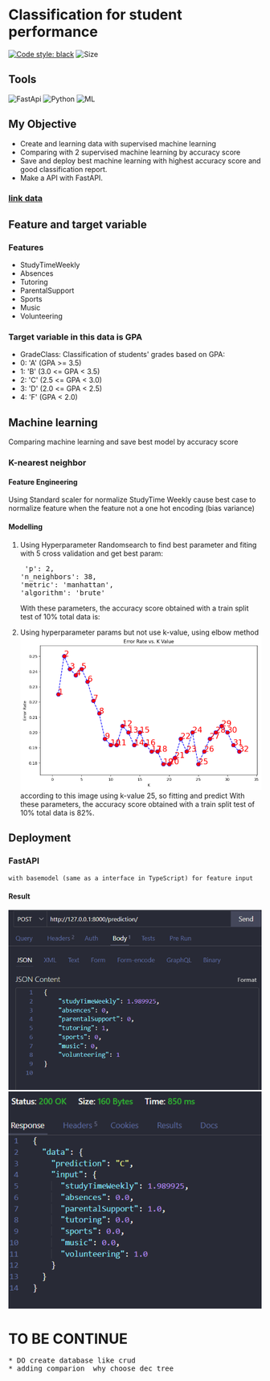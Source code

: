 # Classification for student performance

<p align="left">
<a  href= "https://github.com/psf/black">
  <img src="https://img.shields.io/badge/code%20style-black-000000.svg" 
  alt="Code style: black"
  ></a>
  <img src="https://img.shields.io/github/repo-size/ackermanjayjay/DS_Student-Perfomance" 
  alt="Size">
</p>

## Tools
<p align="left">
  <img src="https://img.shields.io/badge/FastAPI-005571?style=for-the-badge&logo=fastapi" 
  alt="FastApi">
  <img src="https://img.shields.io/badge/python-3670A0?style=for-the-badge&logo=python&logoColor=ffdd54" 
  alt="Python">
  <img src="https://img.shields.io/badge/scikit--learn-%23F7931E.svg?style=for-the-badge&logo=scikit-learn&logoColor=white" 
  alt="ML">
  </p>
  


## My Objective

- Create and learning data with supervised machine learning
- Comparing with 2 supervised machine learning by accuracy score
- Save and deploy best machine learning with highest accuracy score and good classification report.
- Make a API with FastAPI.

### [link data](https://www.kaggle.com/datasets/rabieelkharoua/students-performance-dataset)

## Feature and target variable

### Features

- StudyTimeWeekly
- Absences
- Tutoring
- ParentalSupport
- Sports
- Music
- Volunteering

### Target variable in this data is GPA

- GradeClass: Classification of students' grades based on GPA:
- 0: 'A' (GPA >= 3.5)
- 1: 'B' (3.0 <= GPA < 3.5)
- 2: 'C' (2.5 <= GPA < 3.0)
- 3: 'D' (2.0 <= GPA < 2.5)
- 4: 'F' (GPA < 2.0)

## Machine learning

<p> Comparing machine learning and save best model by accuracy score

### K-nearest neighbor

#### Feature Engineering

Using Standard scaler for normalize StudyTime Weekly cause best case to normalize feature when the feature not a one hot encoding (bias variance) <br>

#### Modelling

1. Using Hyperparameter Randomsearch to find best parameter and fiting with 5 cross validation and get best param:
   <pre> 'p': 2, 
   'n_neighbors': 38,
   'metric': 'manhattan',    
   'algorithm': 'brute' </pre>

   With these parameters, the accuracy score obtained with a train split test of 10% total data is:

1. Using hyperparameter params but not use k-value, using elbow method
   ![Gambar_elbow](analyst/elbow_method.png)
   according to this image using k-value 25, so fitting and predict With these parameters, the accuracy score obtained with a train split test of 10% total data is 82%.

## Deployment

### FastAPI

    with basemodel (same as a interface in TypeScript) for feature input

#### Result

![gambar_post_prediction](img/apifeed.PNG)
![gambar_result_input](img/result_api.PNG)

# TO BE CONTINUE
<pre>
* DO create database like crud
* adding comparion  why choose dec tree
</pre>
